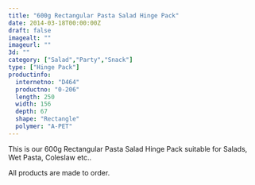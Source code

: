 ```yaml
---
title: "600g Rectangular Pasta Salad Hinge Pack"
date: 2014-03-18T00:00:00Z
draft: false
imagealt: ""
imageurl: ""
3d: ""
category: ["Salad","Party","Snack"]
type: ["Hinge Pack"]
productinfo:
  internetno: "D464"
  productno: "0-206"
  length: 250
  width: 156
  depth: 67
  shape: "Rectangle"
  polymer: "A-PET"
---
```

This is our 600g Rectangular Pasta Salad Hinge Pack suitable for Salads, Wet Pasta, Coleslaw etc..

All products are made to order.